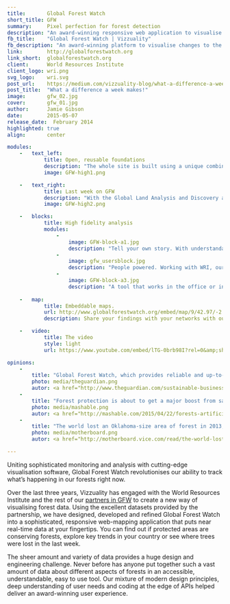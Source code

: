 ```yaml
---
title:       Global Forest Watch
short_title: GFW
summary:     Pixel perfection for forest detection
description: "An award-winning responsive web application to visualise changes to the world's forests"
fb_title:    "Global Forest Watch | Vizzuality"
fb_description: "An award-winning platform to visualise changes to the world's forests"
link:        http://globalforestwatch.org
link_short:  globalforestwatch.org
client:      World Resources Institute
client_logo: wri.png
svg_logo:    wri.svg
post_url:    https://medium.com/vizzuality-blog/what-a-difference-a-week-makes-6196f0d55852#.9q5pliuvr
post_title:  "What a difference a week makes!"
image:       gfw_02.jpg
cover:       gfw_01.jpg
author:      Jamie Gibson
date:        2015-05-07
release_date:  February 2014
highlighted: true
align:       center

modules:
    -   text_left:
            title: Open, reusable foundations
            description: "The whole site is built using a unique combination of customised open source software, bringing together the most advanced technologies and data providers to deliver an interactive and understanable experience. We created the platform’s design guidelines, ensuring a clean, professional and understandable experience across all of the various parts of the site. With our open source codebase and the strong public API, you can use and re-use any part of the platform in your own application."
            image: GFW-high1.png

    -   text_right:
            title: Last week on GFW
            description: "With the Global Land Analysis and Discovery alerts, we can release fresh new data every week about how forests have changed. What used to be a yearly routine can now be undertaken weekly. And that data is extremely precise: we can detect change at a scale of just 30x30m (half the size of a football pitch). By encoding multiple years of data into single map tiles, changes over time can be animated much more quickly, without the need to download the data for each transition; this significantly boosts performance."
            image: GFW-high2.png

    -   blocks:
            title: High fidelity analysis
            modules:
                -
                    image: GFW-block-a1.jpg
                    description: "Tell your own story. With understandable data and a range of options to publish your insight, anyone can create new knowledge." 
                -
                    image: gfw_usersblock.jpg
                    description: "People powered. Working with WRI, our team conducts ongoing research into who uses the tool, and how, so we can continually improve the experience."
                -
                    image: GFW-block-a3.jpg
                    description: "A tool that works in the office or in the field; with the mobile version, you can tell your story no matter where you are." 
    
    -   map:
            title: Embeddable maps.
            url: http://www.globalforestwatch.org/embed/map/9/42.97/-2.59/ESP-16/terrain/loss,forestgain/612,591?begin=2001-01-01&end=2014-12-31&threshold=30
            description: Share your findings with your networks with our range of embed options.

    -   video:
            title: The video
            style: light
            url: https://www.youtube.com/embed/lTG-0brb98I?rel=0&amp;showinfo=0

opinions:
    -
        title: "Global Forest Watch, which provides reliable and up-to-date data on forests worldwide, along with the ability to track changes to forest cover over time."
        photo: media/theguardian.png
        autor: <a href="http://www.theguardian.com/sustainable-business/2015/mar/10/google-earth-engine-maps-forest-watch-deforestation-environment"> Marc Gunther, The Guardian </a>
    -
        title: "Forest protection is about to get a major boost from satellites and AI."
        photo: media/mashable.png
        autor: <a href="http://mashable.com/2015/04/22/forests-artificial-intelligence/"> Andrew Freedman, Mashable </a>
    -
        title: "The world lost an Oklahoma-size area of forest in 2013, satellite data show."
        photo: media/motherboard.png
        autor: <a href="http://motherboard.vice.com/read/the-world-lost-an-oklahoma-sized-amount-of-forest-in-2013-satellite-data-shows">  Brian Merchant, Motherboard </a>

---
```

Uniting sophisticated monitoring and analysis with cutting-edge visualisation software, Global Forest Watch revolutionises our ability to track what’s happening in our forests right now.  

Over the last three years, Vizzuality has engaged with the World Resources Institute and the rest of our <a href="http://www.globalforestwatch.org/about/the-gfw-partnership">partners in GFW</a> to create a new way of visualising forest data. Using the excellent datasets provided by the partnership, we have designed, developed and refined Global Forest Watch into a sophisticated, responsive web-mapping application that puts near real-time data at your fingertips. You can find out if protected areas are conserving forests, explore key trends in your country or see where trees were lost in the last week. 

The sheer amount and variety of data provides a huge design and engineering challenge. Never before has anyone put together such a vast amount of data about different aspects of forests in an accessible, understandable, easy to use tool. Our mixture of modern design principles, deep understanding of user needs and coding at the edge of APIs helped deliver an award-winning user experience. 

  
